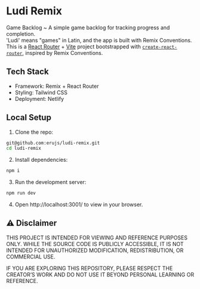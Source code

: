 # Ludi Remix

Game Backlog ~ A simple game backlog for tracking progress and completion.  
'Ludi' means "games" in Latin, and the app is built with Remix Conventions.  
This is a [React Router](https://reactrouter.com/home) + [Vite](https://vitejs.dev) project bootstrapped with [`create-react-router`](https://reactrouter.com/start/framework/installation), inspired by Remix Conventions.

## Tech Stack

 - Framework: Remix + React Router
 - Styling: Tailwind CSS
 - Deployment: Netlify

## Local Setup

1. Clone the repo:

```bash
git@github.com:erujs/ludi-remix.git
cd ludi-remix
```

2. Install dependencies:

```bash
npm i
```

3. Run the development server:

```bash
npm run dev
```

4. Open http://localhost:3001/ to view in your browser.

## ⚠️ Disclaimer

THIS PROJECT IS INTENDED FOR VIEWING AND REFERENCE PURPOSES ONLY. WHILE THE SOURCE CODE IS PUBLICLY ACCESSIBLE, IT IS NOT INTENDED FOR UNAUTHORIZED MODIFICATION, REDISTRIBUTION, OR COMMERCIAL USE.

IF YOU ARE EXPLORING THIS REPOSITORY, PLEASE RESPECT THE CREATOR’S WORK AND DO NOT USE IT BEYOND PERSONAL LEARNING OR REFERENCE.
